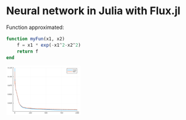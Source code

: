 # Neural network in Julia with Flux.jl

Function approximated:
```julia
function myFun(x1, x2)
    f = x1 * exp(-x1^2-x2^2)
    return f
end
```

<img src="loss.png" alt="loss" width="200"/>
